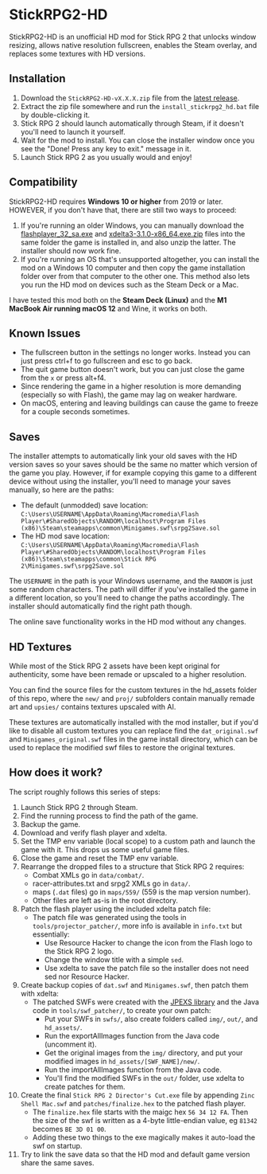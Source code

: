 # StickRPG2-HD
StickRPG2-HD is an unofficial HD mod for Stick RPG 2 that unlocks window resizing, allows native resolution fullscreen, enables the Steam overlay, and replaces some textures with HD versions.

## Installation
1. Download the `StickRPG2-HD-vX.X.X.zip` file from the [latest release](https://github.com/rebane2001/StickRPG2-HD/releases).
2. Extract the zip file somewhere and run the `install_stickrpg2_hd.bat` file by double-clicking it.
3. Stick RPG 2 should launch automatically through Steam, if it doesn't you'll need to launch it yourself.
4. Wait for the mod to install. You can close the installer window once you see the "Done! Press any key to exit." message in it.
5. Launch Stick RPG 2 as you usually would and enjoy!

## Compatibility
StickRPG2-HD requires **Windows 10 or higher** from 2019 or later. HOWEVER, if you don't have that, there are still two ways to proceed:

1. If you're running an older Windows, you can manually download the [flashplayer_32_sa.exe](https://archive.org/download/flashplayer_32_sa_202107/flashplayer_32_sa.exe) and [xdelta3-3.1.0-x86_64.exe.zip](https://github.com/jmacd/xdelta-gpl/releases/download/v3.1.0/xdelta3-3.1.0-x86_64.exe.zip) files into the same folder the game is installed in, and also unzip the latter. The installer should now work fine.
2. If you're running an OS that's unsupported altogether, you can install the mod on a Windows 10 computer and then copy the game installation folder over from that computer to the other one. This method also lets you run the HD mod on devices such as the Steam Deck or a Mac.

I have tested this mod both on the **Steam Deck (Linux)** and the **M1 MacBook Air running macOS 12** and Wine, it works on both.

## Known Issues

- The fullscreen button in the settings no longer works. Instead you can just press ctrl+f to go fullscreen and esc to go back.
- The quit game button doesn't work, but you can just close the game from the `x` or press alt+f4.
- Since rendering the game in a higher resolution is more demanding (especially so with Flash), the game may lag on weaker hardware.
- On macOS, entering and leaving buildings can cause the game to freeze for a couple seconds sometimes.

## Saves

The installer attempts to automatically link your old saves with the HD version saves so your saves should be the same no matter which version of the game you play. However, if for example copying this game to a different device without using the installer, you'll need to manage your saves manually, so here are the paths:

- The default (unmodded) save location: `C:\Users\USERNAME\AppData\Roaming\Macromedia\Flash Player\#SharedObjects\RANDOM\localhost\Program Files (x86)\Steam\steamapps\common\Minigames.swf\srpg2Save.sol`
- The HD mod save location: `C:\Users\USERNAME\AppData\Roaming\Macromedia\Flash Player\#SharedObjects\RANDOM\localhost\Program Files (x86)\Steam\steamapps\common\Stick RPG 2\Minigames.swf\srpg2Save.sol`

The `USERNAME` in the path is your Windows username, and the `RANDOM` is just some random characters. The path will differ if you've installed the game in a different location, so you'll need to change the paths accordingly. The installer should automatically find the right path though.

The online save functionality works in the HD mod without any changes.

## HD Textures
While most of the Stick RPG 2 assets have been kept original for authenticity, some have been remade or upscaled to a higher resolution.

You can find the source files for the custom textures in the hd_assets folder of this repo, where the `new/` and `proj/` subfolders contain manually remade art and `upsies/` contains textures upscaled with AI.

These textures are automatically installed with the mod installer, but if you'd like to disable all custom textures you can replace find the `dat_original.swf` and `Minigames_original.swf` files in the game install directory, which can be used to replace the modified swf files to restore the original textures.

## How does it work?

The script roughly follows this series of steps:
1. Launch Stick RPG 2 through Steam.
2. Find the running process to find the path of the game.
3. Backup the game.
4. Download and verify flash player and xdelta.
5. Set the TMP env variable (local scope) to a custom path and launch the game with it. This drops us some useful game files.
6. Close the game and reset the TMP env variable.
7. Rearrange the dropped files to a structure that Stick RPG 2 requires:
   - Combat XMLs go in `data/combat/`.
   - racer-attributes.txt and srpg2 XMLs go in `data/`.
   - maps (`.dat` files) go in `maps/559/` (559 is the map version number).
   - Other files are left as-is in the root directory.
8. Patch the flash player using the included xdelta patch file:
   - The patch file was generated using the tools in `tools/projector_patcher/`, more info is available in `info.txt` but essentially:
     - Use Resource Hacker to change the icon from the Flash logo to the Stick RPG 2 logo.
     - Change the window title with a simple `sed`.
     - Use xdelta to save the patch file so the installer does not need sed nor Resource Hacker.
9. Create backup copies of `dat.swf` and `Minigames.swf`, then patch them with xdelta:
   - The patched SWFs were created with the [JPEXS library](https://github.com/jindrapetrik/jpexs-decompiler) and the Java code in `tools/swf_patcher/`, to create your own patch:
     - Put your SWFs in `swfs/`, also create folders called `img/`, `out/`, and `hd_assets/`.
     - Run the exportAllImages function from the Java code (uncomment it).
     - Get the original images from the `img/` directory, and put your modified images in `hd_assets/[SWF_NAME]/new/`.
     - Run the importAllImages function from the Java code.
     - You'll find the modified SWFs in the `out/` folder, use xdelta to create patches for them.
10. Create the final `Stick RPG 2 Director's Cut.exe` file by appending `Zinc Shell Mac.swf` and `patches/finalize.hex` to the patched flash player.
    - The `finalize.hex` file starts with the maigc hex `56 34 12 FA`. Then the size of the swf is written as a 4-byte little-endian value, eg `81342` becomes `BE 3D 01 00`.
    - Adding these two things to the exe magically makes it auto-load the swf on startup.
11. Try to link the save data so that the HD mod and default game version share the same saves.
